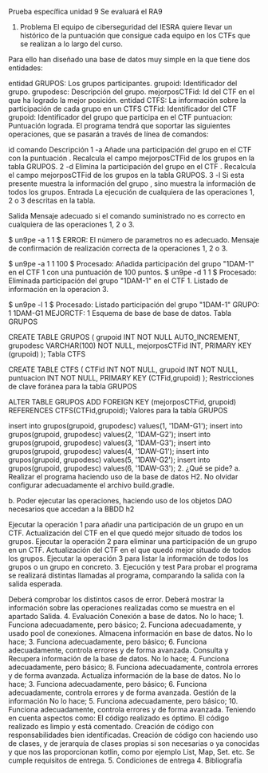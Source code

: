 Prueba específica unidad 9
Se evaluará el RA9

1. Problema
   El equipo de ciberseguridad del IESRA quiere llevar un histórico de la puntuación que consigue cada equipo en los CTFs que se realizan a lo largo del curso.

Para ello han diseñado una base de datos muy simple en la que tiene dos entidades:

entidad GRUPOS: Los grupos participantes.
grupoid: Identificador del grupo.
grupodesc: Descripción del grupo.
mejorposCTFid: Id del CTF en el que ha logrado la mejor posición.
entidad CTFS: La información sobre la participación de cada grupo en un CTFS
CTFid: Identificador del CTF
grupoid: Identificador del grupo que participa en el CTF
puntuacion: Puntuación lograda.
El programa tendrá que soportar las siguientes operaciones, que se pasarán a través de línea de comandos:

id	comando	Descripción
1	-a <ctfid> <grupoId> <puntuacion>	Añade una participación del grupo <grupoid> en el CTF <ctfid> con la puntuación <puntuacion>. Recalcula el campo mejorposCTFid de los grupos en la tabla GRUPOS.
2	-d <ctfid> <grupoId>	Elimina la participación del grupo <grupoid> en el CTF <ctfid>. Recalcula el campo mejorposCTFid de los grupos en la tabla GRUPOS.
3	-l <grupoId>	Si <grupoId> esta presente muestra la información del grupo <grupoId>, sino muestra la información de todos los grupos.
Entrada
La ejecución de cualquiera de las operaciones 1, 2 o 3 descritas en la tabla.

Salida
Mensaje adecuado si el comando suministrado no es correcto en cualquiera de las operaciones 1, 2 o 3.

$ un9pe -a 1 1
$ ERROR: El número de parametros no es adecuado.
Mensaje de confirmación de realización correcta de la operaciones 1, 2 o 3.

$ un9pe -a 1 1 100
$ Procesado: Añadida participación del grupo "1DAM-1" en el CTF 1 con una puntuación de 100 puntos.
$ un9pe -d 1 1
$ Procesado: Eliminada participación del grupo "1DAM-1" en el CTF 1.
Listado de información en la operacion 3.

$ un9pe -l 1
$ Procesado: Listado participación del grupo "1DAM-1"
GRUPO: 1   1DAM-G1  MEJORCTF: 1
Esquema de base de base de datos.
Tabla GRUPOS

CREATE TABLE GRUPOS (
grupoid INT NOT NULL AUTO_INCREMENT,
grupodesc VARCHAR(100) NOT NULL,
mejorposCTFid INT,
PRIMARY KEY (grupoid)
);
Tabla CTFS

CREATE TABLE CTFS (
CTFid INT NOT NULL,
grupoid INT NOT NULL,
puntuacion INT NOT NULL,
PRIMARY KEY (CTFid,grupoid)
);
Restricciones de clave foránea para la tabla GRUPOS

ALTER TABLE GRUPOS
ADD FOREIGN KEY (mejorposCTFid, grupoid)
REFERENCES CTFS(CTFid,grupoid);
Valores para la tabla GRUPOS

insert into grupos(grupoid, grupodesc) values(1, '1DAM-G1');
insert into grupos(grupoid, grupodesc) values(2, '1DAM-G2');
insert into grupos(grupoid, grupodesc) values(3, '1DAM-G3');
insert into grupos(grupoid, grupodesc) values(4, '1DAW-G1');
insert into grupos(grupoid, grupodesc) values(5, '1DAW-G2');
insert into grupos(grupoid, grupodesc) values(6, '1DAW-G3');
2. ¿Qué se pide?
   a. Realizar el programa haciendo uso de la base de datos H2. No olvidar configurar adecuadamente el archivo build.gradle.

b. Poder ejecutar las operaciones, haciendo uso de los objetos DAO necesarios que accedan a la BBDD h2

Ejecutar la operación 1 para añadir una participación de un grupo en un CTF. Actualización del CTF en el que quedó mejor situado de todos los grupos.
Ejecutar la operación 2 para eliminar una participación de un grupo en un CTF. Actualización del CTF en el que quedó mejor situado de todos los grupos.
Ejecutar la operación 3 para listar la información de todos los grupos o un grupo en concreto.
3. Ejecución y test
   Para probar el programa se realizará distintas llamadas al programa, comparando la salida con la salida esperada.

Deberá comprobar los distintos casos de error.
Deberá mostrar la información sobre las operaciones realizadas como se muestra en el apartado Salida.
4. Evaluación
   Conexión a base de datos.
   No lo hace; 1. Funciona adecuadamente, pero básico; 2. Funciona adecuadamente, y usado pool de conexiones.
   Almacena información en base de datos.
   No lo hace; 3. Funciona adecuadamente, pero básico; 6. Funciona adecuadamente, controla errores y de forma avanzada.
   Consulta y Recupera información de la base de datos.
   No lo hace; 4. Funciona adecuadamente, pero básico; 8. Funciona adecuadamente, controla errores y de forma avanzada.
   Actualiza información de la base de datos.
   No lo hace; 3. Funciona adecuadamente, pero básico; 6. Funciona adecuadamente, controla errores y de forma avanzada.
   Gestión de la información
   No lo hace; 5. Funciona adecuadamente, pero básico; 10. Funciona adecuadamente, controla errores y de forma avanzada. Teniendo en cuenta aspectos como:
   El código realizado es óptimo.
   El código realizado es limpio y está comentado.
   Creación de código con responsabilidades bien identificadas.
   Creación de código con haciendo uso de clases, y de jerarquía de clases propias si son necesarias o ya conocidas y que nos las proporcionan kotlin, como por ejemplo List, Map, Set. etc.
   Se cumple requisitos de entrega.
5. Condiciones de entrega
4. Bibliografía